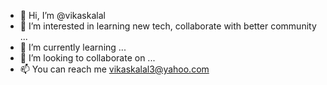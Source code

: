 - 👋 Hi, I’m @vikaskalal
- 👀 I’m interested in learning new tech, collaborate with better community ...
- 🌱 I’m currently learning ...
- 💞️ I’m looking to collaborate on ...
- 📫 You can reach me vikaskalal3@yahoo.com

<!---
vikaskalal/vikaskalal is a ✨ special ✨ repository because its `README.md` (this file) appears on your GitHub profile.
You can click the Preview link to take a look at your changes.
--->
